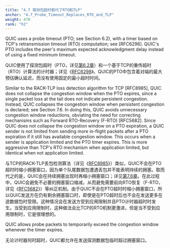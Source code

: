 ```yaml
---
title: "4.7 探测包超时取代了RTO和TLP"
anchor: "4.7_Probe_Timeout_Replaces_RTO_and_TLP"
weight: 470
rank: "h2"
---
```


QUIC uses a probe timeout (PTO; see Section 6.2), with a timer based on TCP's retransmission timeout (RTO) computation; see [RFC6298]. QUIC's PTO includes the peer's maximum expected acknowledgment delay instead of using a fixed minimum timeout.

QUIC使用了探测包超时（PTO，详见[第6.2章]()）和一个基于TCP的重传超时（RTO）计算法的计时器；详见《[RFC6298]()》。QUIC的PTO中包含着对端的最大预估确认延迟，而没有使用固定的最小超时时间。

Similar to the RACK-TLP loss detection algorithm for TCP [RFC8985], QUIC does not collapse the congestion window when the PTO expires, since a single packet loss at the tail does not indicate persistent congestion. Instead, QUIC collapses the congestion window when persistent congestion is declared; see Section 7.6. In doing this, QUIC avoids unnecessary congestion window reductions, obviating the need for correcting mechanisms such as Forward RTO-Recovery (F-RTO) [RFC5682]. Since QUIC does not collapse the congestion window on a PTO expiration, a QUIC sender is not limited from sending more in-flight packets after a PTO expiration if it still has available congestion window. This occurs when a sender is application limited and the PTO timer expires. This is more aggressive than TCP's RTO mechanism when application limited, but identical when not application limited.

与TCP的RACK-TLP丢包检测算法（详见《[RFC8985]()》）类似，QUIC不会在PTO超时时缩小拥塞窗口，因为单个队尾数据包遭遇丢包并不能表明持续的拥塞。取而代之的是，QUIC会在持续拥塞出现时再缩小拥塞窗口；详见[第7.6章]()。在此过程中，QUIC会避免不必要的拥塞窗口缩减，从而避免需要前向RTO恢复（F-RTO，详见《[RFC5682]()》）等纠正机制。由于QUIC不会在PTO超时时缩小拥塞窗口，所以QUIC发送方在仍有剩余拥塞窗口时，即使是在PTO超时后也不会在发送更多在途数据包时受限。这种情况会在发送方受到应用限制并且PTO计时器超时时发生。当受到应用限制时，这种做法会比TCP的RTO机制更激进，但是当不受到应用限制时，它是很理想的。

QUIC allows probe packets to temporarily exceed the congestion window whenever the timer expires.

无论计时器何时超时，QUIC都允许在发送探测数据包临时超过拥塞窗口。
